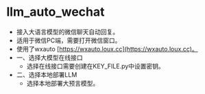 # llm_auto_wechat
* 接入大语言模型的微信聊天自动回复。
* 适用于微信PC端，需要打开微信窗口。
* 使用了wxauto [https://wxauto.loux.cc](https://wxauto.loux.cc)。
* 一、选择大模型在线接口
  * 选择在线接口需要创建在KEY_FILE.py中设置密钥。
* 二、选择本地部署LLM
  * 选择本地部署大预言模型。